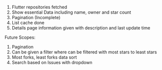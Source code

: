 1. Flutter repositories fetched
2. Show essential Data including name, owner and star count
3. Pagination (Incomplete)
4. List cache done
5. Details page information given with description and last update time



Future Scopes:
1. Pagination
2. Can be given a filter where can be filtered with most stars to least stars
3. Most forks, least forks data sort
4. Search based on Issues with dropdown